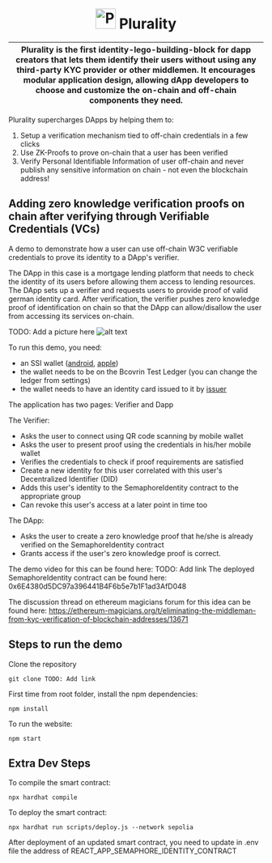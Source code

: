 <p align="center">
    <h1 align="center">
      <picture>
        <img width="40" alt="Plurality icon." src="https://github.com/Web3-Plurality/zk-identity-verification/blob/main/src/images/plurality.png">
      </picture>
      Plurality
    </h1>
</p>

| Plurality is the first identity-lego-building-block for dapp creators that lets them identify their users without using any third-party KYC provider or other middlemen. It encourages modular application design, allowing dApp developers to choose and customize the on-chain and off-chain components they need. |
| -------------------------------------------------------------------------------------------------------------------------------------------------------------------------------------------------------------------------------------------------------------------------------------------------------------------- |

Plurality supercharges DApps by helping them to:

1. Setup a verification mechanism tied to off-chain credentials in a few clicks
2. Use ZK-Proofs to prove on-chain that a user has been verified
3. Verify Personal Identifiable Information of user off-chain and never publish any sensitive information on chain - not even the blockchain address!

## Adding zero knowledge verification proofs on chain after verifying through Verifiable Credentials (VCs)

A demo to demonstrate how a user can use off-chain W3C verifiable credentials to prove its identity to a DApp's verifier.

The DApp in this case is a mortgage lending platform that needs to check the identity of its users before allowing them access to lending resources. The DApp sets up a verifier and requests users to provide proof of valid german identity card. After verification, the verifier pushes zero knowledge proof of identification on chain so that the DApp can allow/disallow the user from accessing its services on-chain.

TODO: Add a picture here
![alt text](https://github.com/Web3-Plurality/zk-identity-verification/blob/main/src/images/workflow.png)

To run this demo, you need:

- an SSI wallet ([android](https://play.google.com/store/apps/details?id=com.esatus.wallet&hl=de&pli=1), [apple](https://apps.apple.com/de/app/esatus-wallet/id1496769057))
- the wallet needs to be on the Bcovrin Test Ledger (you can change the ledger from settings)
- the wallet needs to have an identity card issued to it by [issuer](http://bpa.westeurope.cloudapp.azure.com/)

The application has two pages: Verifier and Dapp

The Verifier:

- Asks the user to connect using QR code scanning by mobile wallet
- Asks the user to present proof using the credentials in his/her mobile wallet
- Verifies the credentials to check if proof requirements are satisfied
- Create a new identity for this user correlated with this user's Decentralized Identifier (DID)
- Adds this user's identity to the SemaphoreIdentity contract to the appropriate group
- Can revoke this user's access at a later point in time too

The DApp:

- Asks the user to create a zero knowledge proof that he/she is already verified on the SemaphoreIdentity contract
- Grants access if the user's zero knowledge proof is correct.

The demo video for this can be found here: TODO: Add link
The deployed SemaphoreIdentity contract can be found here: 0x6E4380d5DC97a396441B4F6b5e7b1F1ad3AfD048

The discussion thread on ethereum magicians forum for this idea can be found here:
https://ethereum-magicians.org/t/eliminating-the-middleman-from-kyc-verification-of-blockchain-addresses/13671

## Steps to run the demo

Clone the repository

```
git clone TODO: Add link
```

First time from root folder, install the npm dependencies:

```
npm install
```

To run the website:

```
npm start
```

## Extra Dev Steps

To compile the smart contract:

```
npx hardhat compile
```

To deploy the smart contract:

```
npx hardhat run scripts/deploy.js --network sepolia
```

After deployment of an updated smart contract, you need to update in .env file the address of REACT_APP_SEMAPHORE_IDENTITY_CONTRACT
